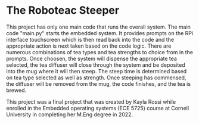 # The Roboteac Steeper 
This project has only one main code that runs the overall system. The main code "main.py"
starts the embedded system. It provides prompts on the RPi interface touchscreen which is 
then read back into the code and the appropriate action is next taken based on the code 
logic. There are numerous combinations of tea types and tea strengths to choice from in 
the prompts. Once choosen, the system will dispense the appropriate tea selected, the tea
diffuser will close through the system and be deposited into the mug where it will then 
steep. The steep time is determined based on tea type selected as well as strength. Once
steeping has commensed, the diffuser will be removed from the mug, the code finishes, and
the tea is brewed.

This project was a final project that was created by Kayla Rossi while enrolled
in the Embedded operating systems (ECE 5725) course at Cornell University in
completing her M.Eng degree in 2022.

